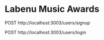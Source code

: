 # Labenu Music Awards

POST http://localhost:3003/users/signup

POST http://localhost:3003/users/login